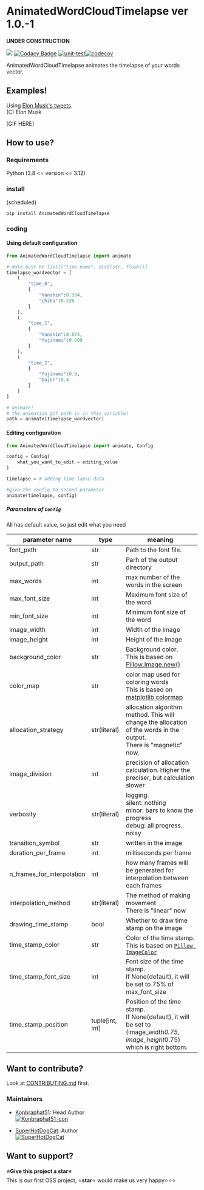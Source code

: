 # AnimatedWordCloudTimelapse ver 1.0.-1

**UNDER CONSTRUCTION**

<a href="https://codeclimate.com/github/konbraphat51/AnimatedWordCloud/maintainability"><img src="https://api.codeclimate.com/v1/badges/7a03252f77e7af46dc0f/maintainability" /></a>
[![Codacy Badge](https://app.codacy.com/project/badge/Grade/20a71da0d9d841a2af236f6362a08ae7)](https://app.codacy.com/gh/konbraphat51/AnimatedWordCloud/dashboard?utm_source=gh&utm_medium=referral&utm_content=&utm_campaign=Badge_grade)
[![unit-test](https://github.com/konbraphat51/AnimatedWordCloud/actions/workflows/python-tester.yml/badge.svg?branch=main)](https://github.com/konbraphat51/AnimatedWordCloud/actions/workflows/python-tester.yml)[![codecov](https://codecov.io/gh/konbraphat51/AnimatedWordCloud/graph/badge.svg?token=4OOX0GSJDJ)](https://codecov.io/gh/konbraphat51/AnimatedWordCloud)

AnimatedWordCloudTimelapse animates the timelapse of your words vector.

## Examples!

Using [Elon Musk's tweets](https://data.world/adamhelsinger/elon-musk-tweets-until-4-6-17).  
(C) Elon Musk

[GIF HERE]

## How to use?

### Requirements

Python (3.8 <= version <= 3.12)

### install

(scheduled)

```
pip install AnimatedWordCloudTimelapse
```

### coding

#### Using default configuration

```python
from AnimatedWordCloudTimelapse import animate

# data must be list[("time name", dict[str, float])]
timelapse_wordvector = [
    (
        "time_0",
        {
            "hanshin":0.334,
            "chiba":0.226
        }
    ),
    (
        "time_1",
        {
            "hanshin":0.874,
            "fujinami":0.609
        }
    ),
    (
        "time_2",
        {
            "fujinami":0.9,
            "major":0.4
        }
    )
]

# animate!
# the animation gif path is in this variable!
path = animate(timelapse_wordvector)
```

#### Editing configuration

```python
from AnimatedWordCloudTimelapse import animate, Config

config = Config(
    what_you_want_to_edit = editing_value
)

timelapse = # adding time lapse data

#give the config to second parameter
animate(timelapse, config)
```

##### Parameters of `Config`

All has default value, so just edit what you need

| parameter name             | type            | meaning                                                                                                                                        |
| -------------------------- | --------------- | ---------------------------------------------------------------------------------------------------------------------------------------------- |
| font_path                  | str             | Path to the font file.                                                                                                                         |
| output_path                | str             | Parh of the output directory                                                                                                                   |
| max_words                  | int             | max number of the words in the screen                                                                                                          |
| max_font_size              | int             | Maximum font size of the word                                                                                                                  |
| min_font_size              | int             | Minimum font size of the word                                                                                                                  |
| image_width                | int             | Width of the image                                                                                                                             |
| image_height               | int             | Height of the image                                                                                                                            |
| background_color           | str             | Background color. <br>This is based on [Pillow.Image.new()](https://pillow.readthedocs.io/en/stable/reference/Image.html#PIL.Image.new)        |
| color_map                  | str             | color map used for coloring words<br>This is based on [matplotlib colormap](https://matplotlib.org/stable/users/explain/colors/colormaps.html) |
| allocation_strategy        | str(literal)    | allocation algorithm method. This will change the allocation of the words in the output. <br> There is "magnetic" now.                         |
| image_division             | int             | precision of allocation calculation. Higher the preciser, but calculation slower                                                               |
| verbosity                  | str(literal)    | logging.<br>silent: nothing<br>minor: bars to know the progress<br>debug: all progress. noisy                                                  |
| transition_symbol          | str             | written in the image                                                                                                                           |
| duration_per_frame         | int             | milliseconds per frame                                                                                                                         |
| n_frames_for_interpolation | int             | how many frames will be generated for interpolation between each frames                                                                        |
| interpolation_method       | str(literal)    | The method of making movement<br>There is "linear" now                                                                                         |
| drawing_time_stamp         | bool            | Whether to draw time stamp on the image                                                                                                        |
| time_stamp_color           | str             | Color of the time stamp. This is based on [`Pillow ImageColor`](https://pillow.readthedocs.io/en/stable/reference/ImageColor.html#color-names) |
| time_stamp_font_size       | int             | Font size of the time stamp.<br>If None(default), it will be set to 75% of max_font_size                                                       |
| time_stamp_position        | tuple[int, int] | Position of the time stamp.<br>If None(default), it will be set to (image_width*0.75, image_height*0.75) which is right bottom.                |

## Want to contribute?

Look at [CONTRIBUTING.md](CONTRIBUTING.md) first.

### Maintainers

- [Konbraphat51](https://github.com/konbraphat51): Head Author  
  [![Konbraphat51 icon](https://github.com/konbraphat51.png)](https://github.com/konbraphat51)

- [SuperHotDogCat](https://github.com/SuperHotDogCat): Author  
  [![SuperHotDogCat](https://github.com/SuperHotDogCat.png)](https://github.com/SuperHotDogCat)

## Want to support?

**⭐Give this project a star⭐**  
This is our first OSS project, ⭐**star**⭐ would make us very happy⭐⭐⭐
